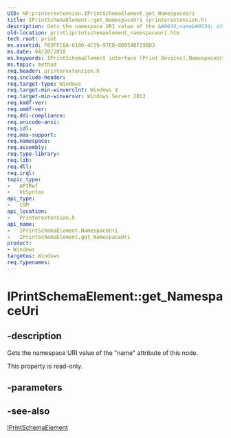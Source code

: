 ```yaml
---
UID: NF:printerextension.IPrintSchemaElement.get_NamespaceUri
title: IPrintSchemaElement::get_NamespaceUri (printerextension.h)
description: Gets the namespace URI value of the &#0034;name&#0034; attribute of this node.
old-location: print\iprintschemaelement_namespaceuri.htm
tech.root: print
ms.assetid: F03FFC6A-6186-4C59-97EB-0D954BF198D3
ms.date: 04/20/2018
ms.keywords: IPrintSchemaElement interface [Print Devices],NamespaceUri property, IPrintSchemaElement.NamespaceUri, IPrintSchemaElement.get_NamespaceUri, IPrintSchemaElement::NamespaceUri, IPrintSchemaElement::get_NamespaceUri, NamespaceUri property [Print Devices], NamespaceUri property [Print Devices],IPrintSchemaElement interface, get_NamespaceUri, print.iprintschemaelement_namespaceuri, printerextension/IPrintSchemaElement::NamespaceUri, printerextension/IPrintSchemaElement::get_NamespaceUri
ms.topic: method
req.header: printerextension.h
req.include-header: 
req.target-type: Windows
req.target-min-winverclnt: Windows 8
req.target-min-winversvr: Windows Server 2012
req.kmdf-ver: 
req.umdf-ver: 
req.ddi-compliance: 
req.unicode-ansi: 
req.idl: 
req.max-support: 
req.namespace: 
req.assembly: 
req.type-library: 
req.lib: 
req.dll: 
req.irql: 
topic_type:
-	APIRef
-	kbSyntax
api_type:
-	COM
api_location:
-	Printerextension.h
api_name:
-	IPrintSchemaElement.NamespaceUri
-	IPrintSchemaElement.get_NamespaceUri
product:
- Windows
targetos: Windows
req.typenames: 
---
```


# IPrintSchemaElement::get_NamespaceUri


## -description


Gets the namespace URI  value of the "name" attribute of this node.

This property is read-only.


## -parameters


## -see-also




<a href="https://msdn.microsoft.com/library/windows/hardware/hh451270">IPrintSchemaElement</a>
 

 

